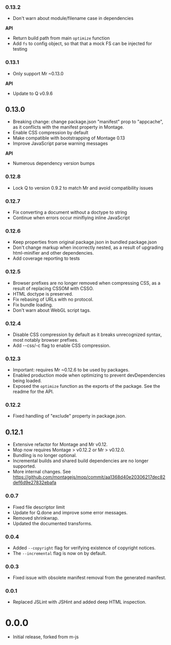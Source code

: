 ### 0.13.2

 - Don't warn about module/filename case in dependencies

**API**

 - Return build path from main `optimize` function
 - Add `fs` to config object, so that that a mock FS can be injected for
   testing

### 0.13.1

 - Only support Mr ~0.13.0

**API**

 - Update to Q v0.9.6

## 0.13.0

 - Breaking change: change package.json "manifest" prop to "appcache", as it
   conflicts with the manifest property in Montage.
 - Enable CSS compression by default
 - Make compatible with bootstrapping of Montage 0.13
 - Improve JavaScript parse warning messages

**API**

 - Numerous dependency version bumps

### 0.12.8

 - Lock Q to version 0.9.2 to match Mr and avoid compatibility issues

### 0.12.7

 - Fix converting a document without a doctype to string
 - Continue when errors occur minifiying inline JavaScript

### 0.12.6

 - Keep properties from original package.json in bundled package.json
 - Don't change markup when incorrectly nested, as a result of upgrading
   html-minifier and other dependencies.
 - Add coverage reporting to tests

### 0.12.5

 - Browser prefixes are no longer removed when compressing CSS, as a result of
   replacing CSSOM with CSSO.
 - HTML doctype is preserved.
 - Fix rebasing of URLs with no protocol.
 - Fix bundle loading.
 - Don't warn about WebGL script tags.

### 0.12.4

 - Disable CSS compression by default as it breaks unrecognized syntax, most
   notably browser prefixes.
 - Add --css/-c flag to enable CSS compression.

### 0.12.3

 - Important: requires Mr ~0.12.6 to be used by packages.
 - Enabled production mode when optimizing to prevent devDependencies being
   loaded.
 - Exposed the `optimize` function as the exports of the package. See the
   readme for the API.

### 0.12.2

-   Fixed handling of "exclude" property in package.json.

## 0.12.1

-   Extensive refactor for Montage and Mr v0.12.
-   Mop now requires Montage > v0.12.2 or Mr > v0.12.0.
-   Bundling is no longer optional.
-   Incremental builds and shared build dependencies are no longer supported.
-   More internal changes. See
    https://github.com/montagejs/mop/commit/aa1368d40e20306217dec82def6d9e27832ebafa

### 0.0.7

-   Fixed file descriptor limit
-   Update for Q.done and improve some error messages.
-   Removed shrinkwrap.
-   Updated the documented transforms.

### 0.0.4

-   Added ``--copyright`` flag for verifying existence of copyright
    notices.
-   The ``--incremental`` flag is now on by default.

### 0.0.3

-   Fixed issue with obsolete manifest removal from the generated
    manifest.

### 0.0.1

-   Replaced JSLint with JSHint and added deep HTML inspection.

# 0.0.0

-   Initial release, forked from m-js

